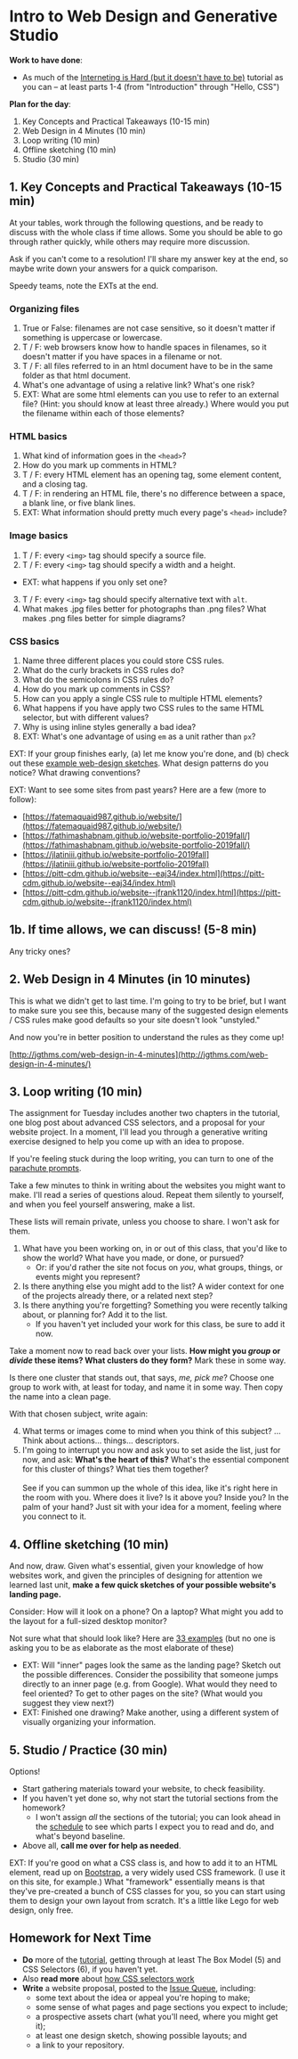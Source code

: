 
# Intro to Web Design and Generative Studio

**Work to have done**:
* As much of the [Interneting is Hard (but it doesn't have to be)](https://internetingishard.com/html-and-css/) tutorial as you can – at least parts 1-4 (from "Introduction" through "Hello, CSS")

**Plan for the day**:

1. Key Concepts and Practical Takeaways (10-15 min)
2. Web Design in 4 Minutes (10 min)
3. Loop writing (10 min)
4. Offline sketching (10 min)
5. Studio (30 min)

## 1. Key Concepts and Practical Takeaways (10-15 min) <!-- so aim to be done by 2:45 UPDATE actually took until 3:00 -->

At your tables, work through the following questions, and be ready to discuss with the whole class if time allows. Some you should be able to go through rather quickly, while others may require more discussion.

Ask if you can't come to a resolution! I'll share my answer key at the end, so maybe write down your answers for a quick comparison.

Speedy teams, note the EXTs at the end.


### Organizing files

1. True or False: filenames are not case sensitive, so it doesn't matter if something is uppercase or lowercase.
2. T / F: web browsers know how to handle spaces in filenames, so it doesn't matter if you have spaces in a filename or not.
3. T / F: all files referred to in an html document have to be in the same folder as that html document.
4. What's one advantage of using a relative link? <!-- easier to change folder names / servers --> What's one risk? <!-- link could break -->
5. EXT: What are some html elements can you use to refer to an external file? (Hint: you should know at least three already.) Where would you put the filename within each of those elements? <!-- <a href="">, <img src="">, <link href=""> -->


### HTML basics
1. What kind of information goes in the `<head>`?
2. How do you mark up comments in HTML?
3. T / F: every HTML element has an opening tag, some element content, and a closing tag.
4. T / F: in rendering an HTML file, there's no difference between a space, a blank line, or five blank lines.
5. EXT: What information should pretty much every page's `<head>` include? <!-- <title>, <meta charset='UTF-8'/>, <link rel="stylesheet"> -->

### Image basics
1. T / F: every `<img>` tag should specify a source file.
2. T / F: every `<img>` tag should specify a width and a height.
 - EXT: what happens if you only set one?
3. T / F: every `<img>` tag should specify alternative text with `alt`.
4. What makes .jpg files better for photographs than .png files? What makes .png files better for simple diagrams?

### CSS basics
1. Name three different places you could store CSS rules. <!-- external stylesheet, page-specific <style> in the <head>, inline style in the attributes of an html element -->
2. What do the curly brackets in CSS rules do?
3. What do the semicolons in CSS rules do?
4. How do you mark up comments in CSS?
5. How can you apply a single CSS rule to multiple HTML elements?  
6. What happens if you have apply two CSS rules to the same HTML selector, but with different values?
7. Why is using inline styles generally a bad idea?
8. EXT: What's one advantage of using `em` as a unit rather than `px`?

EXT: If your group finishes early, (a) let me know you're done, and (b) check out these [example web-design sketches](http://designbeep.com/2012/05/17/33-great-examples-of-web-design-sketches/). What design patterns do you notice? What drawing conventions?

EXT: Want to see some sites from past years? Here are a few (more to follow):
* [https://fatemaquaid987.github.io/website/](https://fatemaquaid987.github.io/website/)
* [https://fathimashabnam.github.io/website-portfolio-2019fall/](https://fathimashabnam.github.io/website-portfolio-2019fall/)
* [https://jlatiniii.github.io/website-portfolio-2019fall](https://jlatiniii.github.io/website-portfolio-2019fall)
* [https://pitt-cdm.github.io/website--eaj34/index.html](https://pitt-cdm.github.io/website--eaj34/index.html)
* [https://pitt-cdm.github.io/website--jfrank1120/index.html](https://pitt-cdm.github.io/website--jfrank1120/index.html)

## 1b. If time allows, we can discuss! (5-8 min) <!-- Aim to be done by 2:50... or 3:00 latest! -->
<!-- Answer key below, but also in print-friendly ../uploads/web-tutorial--1-3--answer-key.docx

Organizing files:
1. F: filenames *are* case-sensitive
2. F: it looks ugly with %20
3. F: you can refer to other folders within the root
4. advantage: easier to move the project. risk: link could break silently
5. (EXT) <a href="">, <img src="">, <link href="">

HTML basics
1. metadata!
2. <!-- comments -->
<!-- (oops, gotta restart this comment now)
3. F: trick question. <img />, <br />, and <hr /> are self-closers.
4. True!
5. (EXT) every <head> should include <meta charset='UTF-8'/> and a <title>... and probably a <link rel="stylesheet">

Image basics
1. T: img doesn't function without a src
2. F: width and height are often better set in css
3. T: alt is required.
4. jpgs are lossy, but with photos it's hard to tell. with line diagrams, jpg leads to compression artifacts, and png offers transparency.

CSS basics
1. external stylesheet, page-specific <style> in the <head>, inline style in the attributes of an html element
2. assign rules to selectors / define a ruleset
3. distinguish rules within a ruleset
4. /*  */
5. connect selectors with a comma before a shared set of {}
6. specificity wins; last rule wins.
7. inline styles override the stylesheet, can't make changes in one fell swoop
8. (EXT) em's are way more responsive!
-->

Any tricky ones?
<!-- Ones I think are tricky: Images 2 and 3; CSS 6; -->

## 2. Web Design in 4 Minutes (in 10 minutes) <!-- aiming for 2:50-3:00, END NO LATER THAN no later than 3:05. Move, move, move through the first parts! If you can't start until after 3:00, assign it for homework instead. OOPS, went until 3:20... time to beef up this note...-->

This is what we didn't get to last time. I'm going to try to be brief, but I want to make sure you see this, because many of the suggested design elements / CSS rules make good defaults so your site doesn't look "unstyled."

And now you're in better position to understand the rules as they come up!

[http://jgthms.com/web-design-in-4-minutes](http://jgthms.com/web-design-in-4-minutes/)


## 3. Loop writing (10 min) <!-- aiming for 3:05-3:20 -->
The assignment for Tuesday includes another two chapters in the tutorial, one blog post about advanced CSS selectors, and a proposal for your website project. In a moment, I'll lead you through a generative writing exercise designed to help you come up with an idea to propose.

<div class="alert alert-info">
If you're feeling stuck during the loop writing, you can turn to one of the <a href="https://github.com/benmiller314/website-portfolio-2020spring#parachute-prompts">parachute prompts</a>.
</div>

Take a few minutes to think in writing about the websites you might want to make. I'll read a series of questions aloud. Repeat them silently to yourself, and when you feel yourself answering, make a list.

These lists will remain private, unless you choose to share. I won't ask for them.

1. What have you been working on, in or out of this class, that you'd like to show the world? What have you made, or done, or pursued?
    - Or: if you'd rather the site not focus on _you_, what groups, things, or events might you represent?
2. Is there anything else you might add to the list? A wider context for one of the projects already there, or a related next step?
3. Is there anything you're forgetting? Something you were recently talking about, or planning for? Add it to the list.
    - If you haven't yet included your work for this class, be sure to add it now.

Take a moment now to read back over your lists. **How might you _group_ or _divide_ these items? What clusters do they form?** Mark these in some way.

Is there one cluster that stands out, that says, _me, pick me_? Choose one group to work with, at least for today, and name it in some way. Then copy the name into a clean page.

With that chosen subject, write again:

4. What terms or images come to mind when you think of this subject? ... Think about actions... things... descriptors.
5. I'm going to interrupt you now and ask you to set aside the list, just for now, and ask: **What's the heart of this?** What's the essential component for this cluster of things? What ties them together? <br/><br/>See if you can summon up the whole of this idea, like it's right here in the room with you. Where does it live? Is it above you? Inside you? In the palm of your hand? Just sit with your idea for a moment, feeling where you connect to it.

## 4. Offline sketching (10 min)
And now, draw. Given what's essential, given your knowledge of how websites work, and given the principles of designing for attention we learned last unit, **make a few quick sketches of your possible website's landing page.**

Consider: How will it look on a phone? On a laptop? What might you add to the layout for a full-sized desktop monitor?

Not sure what that should look like? Here are [33 examples](http://designbeep.com/2012/05/17/33-great-examples-of-web-design-sketches/) (but no one is asking you to be as elaborate as the most elaborate of these)

* EXT: Will "inner" pages look the same as the landing page? Sketch out the possible differences. Consider the possibility that someone jumps directly to an inner page (e.g. from Google). What would they need to feel oriented? To get to other pages on the site? (What would you suggest they view next?)
* EXT: Finished one drawing? Make another, using a different system of visually organizing your information.


## 5. Studio / Practice (30 min)

Options!

* Start gathering materials toward your website, to check feasibility.
* If you haven't yet done so, why not start the tutorial sections from the homework?
  - I won't assign *all* the sections of the tutorial; you can look ahead in the [schedule]({{site.github.url}}/schedule) to see which parts I expect you to read and do, and what's beyond baseline.
* Above all, **call me over for help as needed**.

EXT: If you're good on what a CSS class is, and how to add it to an HTML element, read up on [Bootstrap](https://getbootstrap.com/), a very widely used CSS framework. (I use it on this site, for example.) What "framework" essentially means is that they've pre-created a bunch of CSS classes for you, so you can start using them to design your own layout from scratch. It's a little like Lego for web design, only free.


## Homework for Next Time

* **Do** more of the [tutorial](https://internetingishard.com/html-and-css/), getting through at least The Box Model (5) and CSS Selectors (6), if you haven't yet.
* Also **read more** about [how CSS selectors work](https://css-tricks.com/how-css-selectors-work/)
* **Write** a website proposal, posted to the [Issue Queue]({{site.github.issues_url}}/), including:
    - some text about the idea or appeal you're hoping to make;
    - some sense of what pages and page sections you expect to include;
    - a prospective assets chart (what you'll need, where you might get it);
    - at least one design sketch, showing possible layouts; and
    - a link to your repository.
<!-- * When you've finished that, if you haven't yet done so, open the `docs` folder in your forked assignment repo, and read there about how you can take your site public (when you're ready). -->
